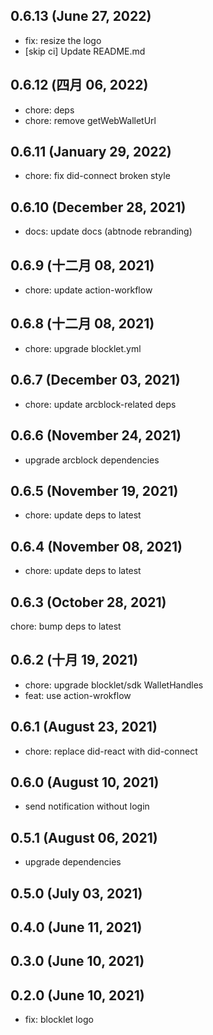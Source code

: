 ## 0.6.13 (June 27, 2022)

- fix: resize the logo
- [skip ci] Update README.md

## 0.6.12 (四月 06, 2022)

- chore: deps
- chore: remove getWebWalletUrl 

## 0.6.11 (January 29, 2022)

- chore: fix did-connect broken style

## 0.6.10 (December 28, 2021)

- docs: update docs (abtnode rebranding)

## 0.6.9 (十二月 08, 2021)

- chore: update action-workflow

## 0.6.8 (十二月 08, 2021)

- chore: upgrade blocklet.yml

## 0.6.7 (December 03, 2021)

- chore: update arcblock-related deps

## 0.6.6 (November 24, 2021)

- upgrade arcblock dependencies

## 0.6.5 (November 19, 2021)

- chore: update deps to latest

## 0.6.4 (November 08, 2021)

- chore: update deps to latest

## 0.6.3 (October 28, 2021)

chore: bump deps to latest

## 0.6.2 (十月 19, 2021)

- chore: upgrade blocklet/sdk WalletHandles
- feat: use action-wrokflow

## 0.6.1 (August 23, 2021)

- chore: replace did-react with did-connect

## 0.6.0 (August 10, 2021)

- send notification without login

## 0.5.1 (August 06, 2021)

- upgrade dependencies

## 0.5.0 (July 03, 2021)

## 0.4.0 (June 11, 2021)

## 0.3.0 (June 10, 2021)

## 0.2.0 (June 10, 2021)

- fix: blocklet logo
